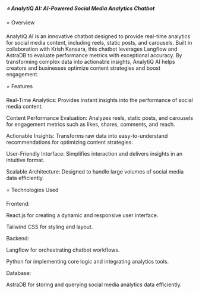 ***⭐ AnalytiQ AI: AI-Powered Social Media Analytics Chatbot***

⭐ Overview

AnalytiQ AI is an innovative chatbot designed to provide real-time analytics for social media content, including reels, static posts, and carousels. Built in collaboration with Krish Kansara, this chatbot leverages Langflow and AstraDB to evaluate performance metrics with exceptional accuracy. By transforming complex data into actionable insights, AnalytiQ AI helps creators and businesses optimize content strategies and boost engagement.

⭐ Features

Real-Time Analytics: Provides instant insights into the performance of social media content.

Content Performance Evaluation: Analyzes reels, static posts, and carousels for engagement metrics such as likes, shares, comments, and reach.

Actionable Insights: Transforms raw data into easy-to-understand recommendations for optimizing content strategies.

User-Friendly Interface: Simplifies interaction and delivers insights in an intuitive format.

Scalable Architecture: Designed to handle large volumes of social media data efficiently.

⭐ Technologies Used

Frontend:

React.js for creating a dynamic and responsive user interface.

Tailwind CSS for styling and layout.

Backend:

Langflow for orchestrating chatbot workflows.

Python for implementing core logic and integrating analytics tools.

Database:

AstraDB for storing and querying social media analytics data efficiently.
